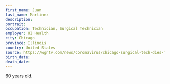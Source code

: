 ```yaml
---
first_name: Juan
last_name: Martinez
description: 
portrait: 
occupation: Technician, Surgical Technician
employer: UI Health
city: Chicago
province: Illinois
country: United States
source: https://wgntv.com/news/coronavirus/chicago-surgical-tech-dies-from-coronavirus-just-days-before-he-was-set-to-retire/
birth_date: 
death_date: 
---
```


60 years old.